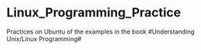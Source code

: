 # Linux_Programming_Practice
Practices on Ubuntu of the examples in the book #Understanding Unix/Linux Programming#
